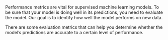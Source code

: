 Performance metrics are vital for supervised machine learning models. To be sure that your model is doing well in its predictions, you need to evaluate the model. Our goal is to identify how well the model performs on new data.

There are some evaluation metrics that can help you determine whether the model’s predictions are accurate to a certain level of performance.

